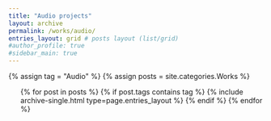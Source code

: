 ```yaml
---
title: "Audio projects"
layout: archive
permalink: /works/audio/
entries_layout: grid # posts layout (list/grid)
#author_profile: true
#sidebar_main: true
---
```

<body oncontextmenu="return false;">
{% assign tag = "Audio" %} <!--tag name-->
{% assign posts = site.categories.Works %}
  <ul> 
  {% for post in posts %}
    {% if post.tags contains tag %}
      {% include archive-single.html type=page.entries_layout %}
    {% endif %}
  {% endfor %}
  </ul>
</body>